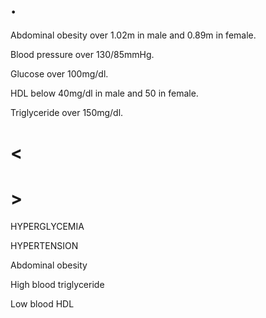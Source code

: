 # .

Abdominal obesity over 1.02m in male and 0.89m in female.

Blood pressure over 130/85mmHg.

Glucose over 100mg/dl.

HDL below 40mg/dl in male and 50 in female.

Triglyceride over 150mg/dl.

# <

# >

HYPERGLYCEMIA

HYPERTENSION

Abdominal obesity

High blood triglyceride

Low blood HDL
